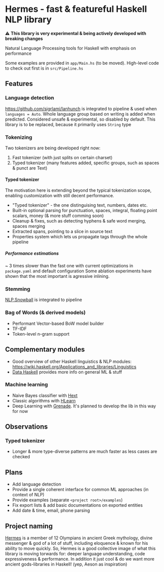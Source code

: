 # Hermes - fast & featureful Haskell NLP library

⚠️ **This library is very experimental & being actively developed with breaking changes**

Natural Language Processing tools for Haskell with emphasis on performance

Some examples are provided in `app/Main.hs` (to be moved).
High-level code to check out first is in `src/Pipeline.hs`

## Features

### Language detection

https://github.com/sigrlami/lanhunch is integrated to pipeline & used when `languages = Auto`. 
Whole language group based on writing is added when predicted. 
Considered unsafe & experimental, so disabled by default.
This library is to be replaced, because it primarily uses `String` type

### Tokenizing

Two tokenizers are being developed right now:
1. Fast tokenizer (with just splits on certain charset)
2. Typed tokenizer (many features added, specific groups, such as spaces & punct are Text)

#### Typed tokenizer

The motivation here is extending beyond the typical tokenization scope, enabling customization with still decent performance.

- "Typed tokenizer" - the one distinguising text, numbers, dates etc.
- Built-in optional parsing for punctuation, spaces, integral, floating point scalars, money (& more stuff comming soon)
- Cleanup & fixes, such as detecting hyphens & safe word merging, spaces merging
- Extracted spans, pointing to a slice in source text
- Properties system which lets us propagate tags through the whole pipeline

##### Performance estimations

~ 3 times slower than the fast one with current optimizations in `package.yaml` and default configuration
Some ablation experiments have shown that the most important is agressive inlining.

### Stemming

[NLP.Snowball](https://hackage.haskell.org/package/snowball-1.0.0.1/docs/NLP-Snowball.html) is integrated to pipeline

### Bag of Words (& derived models)

- Performant Vector-based BoW model builder
- TF-IDF
- Token-level n-gram support

## Complementary modules

- Good overview of other Haskell linguistics & NLP modules: https://wiki.haskell.org/Applications_and_libraries/Linguistics
- [Data Haskell](http://www.datahaskell.org/docs/community/current-environment.html) provides more info on general ML & stuff

### Machine learning

- Naive Bayes classifier with [Hext](https://hackage.haskell.org/package/hext)
- Classic algorithms with [HLearn](https://github.com/mikeizbicki/HLearn) 
- Deep Learning with [Grenade](https://hackage.haskell.org/package/grenade). It's planned to develop the lib in this way for now

## Observations

### Typed tokenizer

- Longer & more type-diverse patterns are much faster as less cases are checked 

## Plans

- Add language detection
- Provide a single coherent interface for common ML approaches (in context of NLP)
- Provide examples (separate `<project root>/examples`)
- Fix export lists & add basic documentations on exported entities
- Add date & time, email, phone parsing

## Project naming

[Hermes](https://en.wikipedia.org/wiki/Hermes) is a member of 12 Olympians in ancient Greek mythology, divine messenger & god of a lot of stuff, including eloquence & known for his ability to move quickly.
So, Hermes is a good collective image of what this library is moving torwards for: deeper language understanding, code expressiveness & performance.
In addition it just cool & do we want more ancient gods-libraries in Haskell! (yep, Aeson as inspiration)


